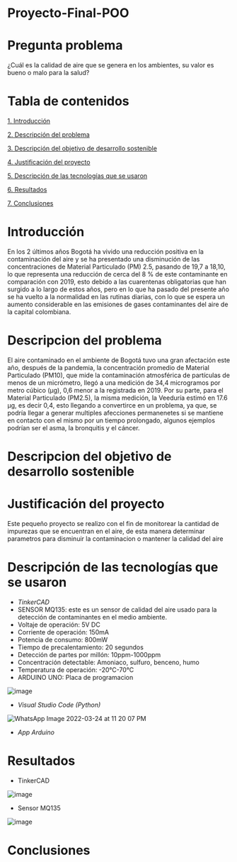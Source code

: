 # Proyecto-Final-POO
# Pregunta problema
¿Cuál es la calidad de aire que se genera en los ambientes, su valor es bueno o malo para la salud?
# Tabla de contenidos  
[1. Introducción](#introduccion)

[2. Descripción del problema](#descripcion-del-problema)

[3. Descripción del objetivo de desarrollo sostenible](descripcion-del-objetivo-de-desarrollo-sostenible)

[4. Justificación del proyecto](#justificacion-del-proyecto)

[5. Descripción de las tecnologías que se usaron](#descripcion-de-las-tecnologias-que-se-usaron)

[6. Resultados](#resultados)

[7. Conclusiones](#conclusiones)

# Introducción
En los 2 últimos años Bogotá ha vivido una reducción positiva en la contaminación del aire y se ha presentado una disminución de las concentraciones de Material Particulado (PM) 2.5, pasando de 19,7 a 18,10, lo que representa una reducción de cerca del 8 % de este contaminante en comparación con 2019, esto debido a las cuarentenas obligatorias que han surgido a lo largo de estos años, pero en lo que ha pasado del presente año se ha vuelto a la normalidad en las rutinas diarias, con lo que se espera un aumento considerable en las emisiones de gases contaminantes del aire de la capital colombiana.

# Descripcion del problema
El aire contaminado en el ambiente de Bogotá tuvo una gran afectación este año, después de la pandemia, la concentración promedio de Material Particulado (PM10), que mide la contaminación atmosférica de partículas de menos de un micrómetro, llegó a una medición de 34,4 microgramos por metro cúbico (µg), 0,6 menor a la registrada en 2019. Por su parte, para el Material Particulado (PM2.5), la misma medición, la Veeduría estimó en 17.6 µg, es decir 0,4, esto llegando a convertirce en un problema, ya que, se podría llegar a generar multiples afecciones permanenetes si se mantiene en contacto con el mismo por un tiempo prolongado, algunos ejemplos podrían ser el asma, la bronquitis y el cáncer.

# Descripcion del objetivo de desarrollo sostenible


# Justificación del proyecto
Este pequeño proyecto se realizo con el fin de monitorear la cantidad de impurezas que se encuentran en el aire, de esta manera determinar parametros para disminuir la contaminacion o mantener la calidad del aire

# Descripción de las tecnologías que se usaron
- *TinkerCAD*
- SENSOR MQ135: este es un sensor de calidad del aire usado para la detección de contaminantes en el medio ambiente.
- Voltaje de operación: 5V DC
- Corriente de operación: 150mA
- Potencia de consumo: 800mW
- Tiempo de precalentamiento: 20 segundos
- Detección de partes por millón: 10ppm-1000ppm
- Concentración detectable: Amoniaco,  sulfuro, benceno, humo
- Temperatura de operación: -20°C-70°C
- ARDUINO UNO: Placa de programacion

![image](https://user-images.githubusercontent.com/99050162/160036353-e0563f85-96c9-4207-8839-f6c0e807b8a8.png)

- *Visual Studio Code (Python)*

![WhatsApp Image 2022-03-24 at 11 20 07 PM](https://user-images.githubusercontent.com/87994944/160053635-4e9557dc-a30b-4f75-aeb5-a3092f933f93.jpeg)

- *App Arduino*
# Resultados
- TinkerCAD

![image](https://user-images.githubusercontent.com/99050162/160036162-550aa2fe-419a-48b8-8be2-f6e80cfafc47.png)

- Sensor MQ135

![image](https://user-images.githubusercontent.com/99050162/160047716-6f9926f1-0615-41a8-930f-179af117a688.png)


# Conclusiones

